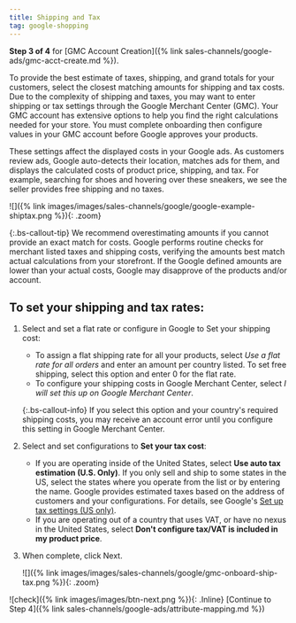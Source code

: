```yaml
---
title: Shipping and Tax
tag: google-shopping
---
```



**Step 3 of 4** for [GMC Account Creation]({% link sales-channels/google-ads/gmc-acct-create.md %}).

To provide the best estimate of taxes, shipping, and grand totals for your customers, select the closest matching amounts for shipping and tax costs. Due to the complexity of shipping and taxes, you may want to enter shipping or tax settings through the Google Merchant Center (GMC). Your GMC account has extensive options to help you find the right calculations needed for your store. You must complete onboarding then configure values in your GMC account before Google approves your products.

These settings affect the displayed costs in your Google ads. As customers review ads, Google auto-detects their location, matches ads for them, and displays the calculated costs of product price, shipping, and tax. For example, searching for shoes and hovering over these sneakers, we see the seller provides free shipping and no taxes.

  ![]({% link images/images/sales-channels/google/google-example-shiptax.png %}){: .zoom}

{:.bs-callout-tip}
We recommend overestimating amounts if you cannot provide an exact match for costs. Google performs routine checks for merchant listed taxes and shipping costs, verifying the amounts best match actual calculations from your storefront. If the Google defined amounts are lower than your actual costs, Google may disapprove of the products and/or account.

## To set your shipping and tax rates:

1. Select and set a flat rate or configure in Google to Set your shipping cost:

    - To assign a flat shipping rate for all your products, select *Use a flat rate for all orders* and enter an amount per country listed. To set free shipping, select this option and enter 0 for the flat rate.
    - To configure your shipping costs in Google Merchant Center, select *I will set this up on Google Merchant Center*.

    {:.bs-callout-info}
    If you select this option and your country's required shipping costs, you may receive an account error until you configure this setting in Google Merchant Center.

1. Select and set configurations to **Set your tax cost**:

    - If you are operating inside of the United States, select **Use auto tax estimation (U.S. Only)**. If you only sell and ship to some states in the US, select the states where you operate from the list or by entering the name. Google provides estimated taxes based on the address of customers and your configurations. For details, see Google's [Set up tax settings (US only)][1].
    - If you are operating out of a country that uses VAT, or have no nexus in the United States, select **Don't configure tax/VAT is included in my product price**.

1. When complete, click <span class="btn">Next</span>.

    ![]({% link images/images/sales-channels/google/gmc-onboard-ship-tax.png %}){: .zoom}

![check]({% link images/images/btn-next.png %}){: .Inline} [Continue to Step 4]({% link sales-channels/google-ads/attribute-mapping.md %})

[1]: https://support.google.com/merchants/answer/160162?hl=en
